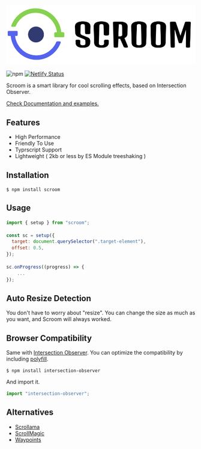 ![logo](./logo.png)

![npm](https://img.shields.io/npm/v/scroom) [![Netlify Status](https://api.netlify.com/api/v1/badges/c2aef5c9-9162-43c1-96d6-e6c1884f92f4/deploy-status)](https://app.netlify.com/sites/scroom-site/deploys)

Scroom is a smart library for cool scrolling effects, based on Intersection Observer.

[Check Documentation and examples.](http://scroom.wsq.cool/)

## Features

- High Performance
- Friendly To Use
- Typrscript Support
- Lightweight ( 2kb or less by ES Module treeshaking )

## Installation

```shell
$ npm install scroom
```

## Usage

```js
import { setup } from "scroom";

const sc = setup({
  target: document.querySelector(".target-element"),
  offset: 0.5,
});

sc.onProgress((progress) => {
    ...
});
```

## Auto Resize Detection

You don't have to worry about "resize". You can change the size as much as you want, and Scroom will always worked.

## Browser Compatibility

Same with [Intersection Observer](https://caniuse.com/?search=Intersection%20Observer). You can optimize the compatibility by including [polyfill](https://github.com/w3c/IntersectionObserver#readme).

```shell
$ npm install intersection-observer
```

And import it.

```js
import "intersection-observer";
```

## Alternatives

- [Scrollama](https://github.com/russellgoldenberg/scrollama)
- [ScrollMagic](http://scrollmagic.io/)
- [Waypoints](http://imakewebthings.com/waypoints/)
